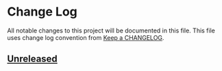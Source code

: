 # Change Log
All notable changes to this project will be documented in this file.
This file uses change log convention from [Keep a CHANGELOG](http://keepachangelog.com).

## [Unreleased][unreleased]


[unreleased]: https://github.com/dgnest/ansible-role-ntp/compare/0.0.5...HEAD
[0.0.5]: https://github.com/dgnest/ansible-role-ntp/compare/0.0.4...0.0.5
[0.0.4]: https://github.com/dgnest/ansible-role-ntp/compare/0.0.3...0.0.4
[0.0.3]: https://github.com/dgnest/ansible-role-ntp/compare/0.0.2...0.0.3
[0.0.2]: https://github.com/dgnest/ansible-role-ntp/compare/0.0.1...0.0.2
[0.0.1]: https://github.com/dgnest/ansible-role-ntp/compare/0.0.0...0.0.1

[CHANGELOG.md]: CHANGELOG.md
[CONTRIBUTING.md]: CONTRIBUTING.md
[LICENCE]: LICENCE
[README.md]: README.md
